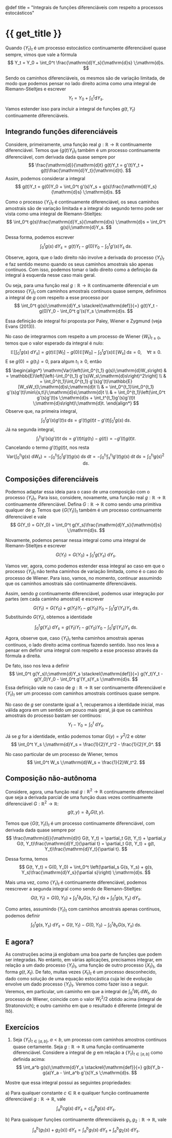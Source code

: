 @def title = "Integrais de funções diferenciáveis com respeito a processos estocásticos"

# {{ get_title }}

Quando $\{Y_t\}_t$ é um processo estocástico continuamente diferenciável quase sempre, vimos que vale a fórmula
$$
Y_t = Y_0 + \int_0^t \frac{\mathrm{d}Y_s}{\mathrm{d}s} \;\mathrm{d}s.
$$

Sendo os caminhos diferenciáveis, os mesmos são de variação limitada, de modo que podemos pensar no lado direito acima como uma integral de Riemann-Stieltjes e escrever
$$
Y_t = Y_0 + \int_0^t \mathrm{d}Y_s.
$$

Vamos estender isso para incluir a integral de funções $g(t, Y_t)$ continuamente diferenciáveis.

## Integrando funções diferenciáveis

Considere, primeiramente, uma função real $g:\mathbb{R} \rightarrow\mathbb{R}$ continuamente diferenciável. Temos que $\{g(t)Y_t\}_t$ também é um processo continuamente diferenciável, com derivada dada quase sempre por
$$
\frac{\mathrm{d}}{\mathrm{d}t} g(t)Y_t = g'(t)Y_t + g(t)\frac{\mathrm{d}Y_t}{\mathrm{d}t}.
$$
Assim, podemos considerar a integral
$$
g(t)Y_t = g(0)Y_0 + \int_0^t g'(s)Y_s + g(s)\frac{\mathrm{d}Y_s}{\mathrm{d}s} \;\mathrm{d}s.
$$

Como o processo $\{Y_t\}_t$ é continuamente diferenciável, os seus caminhos amostrais são de variação limitada e a integral do segundo termo pode ser vista como uma integral de Riemann-Stieltjes:
$$
\int_0^t g(s)\frac{\mathrm{d}Y_s}{\mathrm{d}s} \;\mathrm{d}s = \int_0^t g(s)\;\mathrm{d}Y_s.
$$

Dessa forma, podemos escrever
$$
\int_0^t g(s)\;\mathrm{d}Y_s = g(t)Y_t - g(0)Y_0 - \int_0^t g'(s)Y_s \;\mathrm{d}s.
$$

Observe, agora, que o lado direito não involve a derivada do processo $\{Y_t\}_t$ e faz sentido mesmo quando os seus caminhos amostrais são apenas contínuos. Com isso, podemos tomar o lado direito como a definição da integral à esquerda nesse caso mais geral.

Ou seja, para uma função real $g:\mathbb{R}\rightarrow \mathbb{R}$ continuamente diferencial e um processo $\{Y_t\}_t$ com caminhos amostrais contínuos quase sempre, definimos a integral de $g$ com respeito a esse processo por
$$
\int_0^t g(s)\;\mathrm{d}Y_s \stackrel{\mathrm{def}}{=} g(t)Y_t - g(0)Y_0 - \int_0^t g'(s)Y_s \;\mathrm{d}s.
$$

Essa definição de integral foi proposta por Paley, Wiener e Zygmund (veja Evans (2013)).

No caso de integrarmos com respeito a um processo de Wiener $\{W_t\}_{t\geq 0}$, temos que o valor esperado da integral é nulo:
$$
\mathbb{E}\left[\int_0^t g(s)\;\mathrm{d}Y_s\right] = g(t)\mathbb{E}[W_t] - g(0)\mathbb{E}[W_0] - \int_0^t g'(s)\mathbb{E}[W_s] \;\mathrm{d}s = 0, \quad \forall t \geq 0.
$$
E se $g(0) = g(t_1) = 0$, para algum $t_1 \geq 0$, então
$$
\begin{align*}
\mathrm{Var}\left(\int_0^{t_1} g(s)\;\mathrm{d}W_s\right) & = \mathbb{E}\left[\left(-\int_0^{t_1} g'(s)W_s\;\mathrm{d}s\right)^2\right] \\
& = \int_0^{t_1}\int_0^{t_1} g'(s)g'(t)\mathbb{E}[W_sW_t]\;\mathrm{d}s\;\mathrm{d}t \\
& = \int_0^{t_1}\int_0^{t_1} g'(s)g'(t)\min\{s,t\}\;\mathrm{d}s\;\mathrm{d}t \\
& = \int_0^{t_1}\left(\int_0^t g'(s)g'(t)s \;\mathrm{d}s + \int_t^{t_1}g'(s)g'(t)t \;\mathrm{d}s\right)\;\mathrm{d}t.
\end{align*}
$$
Observe que, na primeira integral,
$$
\int_0^t g'(s)g'(t)s \;\mathrm{d}s = g'(t)g(t)t - g'(t)\int_0^t g(s)\;\mathrm{d}s.
$$
Já na segunda integral,
$$
\int_t^{t_1}g'(s)g'(t)t \;\mathrm{d}s = g'(t)t(g(t_1) - g(t)) = - g'(t)g(t)t.
$$
Cancelando o termo $g'(t)g(t)t$, nos resta
$$
\mathrm{Var}\left(\int_0^{t_1} g(s)\;\mathrm{d}W_s\right) = -\int_0^{t_1} \int_0^t g'(t)g(s)\;\mathrm{d}s\;\mathrm{d}t = - \int_0^{t_1}\int_s^{t_1} g'(t)g(s) \;\mathrm{d}t\;\mathrm{d}s = \int_0^{t_1} g(s)^2\;\mathrm{d}s.
$$

## Composições diferenciáveis

Podemos adaptar essa ideia para o caso de uma composição com o processo $\{Y_t\}_t$. Para isso, considere, novamente, uma função real $g:\mathbb{R} \rightarrow\mathbb{R}$ continuamente diferenciável. Defina $G:\mathbb{R} \rightarrow\mathbb{R}$ como sendo uma primitiva qualquer de $g$. Temos que $\{G(Y_t)\}_t$ também é um processo continuamente diferenciável e vale
$$
G(Y_t) = G(Y_0) + \int_0^t g(Y_s)\frac{\mathrm{d}Y_s}{\mathrm{d}s} \;\mathrm{d}s.
$$

Novamente, podemos pensar nessa integral como uma integral de Riemann-Stieltjes e escrever
$$
G(Y_t) = G(Y_0) + \int_0^t g(Y_s) \;\mathrm{d}Y_s.
$$

Vamos ver, agora, como podemos estender essa integral ao caso em que o processo $\{Y_t\}_t$ não tenha caminhos de variação limitada, como é o caso do processo de Wiener. Para isso, vamos, no momento, continuar assumindo que os caminhos amostrais são continuamente diferenciáveis.

Assim, sendo $g$ continuamente diferenciável, podemos usar integração por partes (em cada caminho amostral) e escrever
$$
G(Y_t) = G(Y_0) + g(Y_t)Y_t - g(Y_0)Y_0 - \int_0^t g'(Y_s)Y_s \;\mathrm{d}s.
$$
Substituindo $G(Y_t)$, obtemos a identidade
$$
\int_0^t g(Y_s) \;\mathrm{d}Y_s = g(Y_t)Y_t - g(Y_0)Y_0 - \int_0^t g'(Y_s)Y_s \;\mathrm{d}s.
$$

Agora, observe que, caso $\{Y_t\}_t$ tenha caminhos amostrais apenas contínuos, o lado direito acima continua fazendo sentido. Isso nos leva a pensar em definir uma integral com respeito a esse processo através da fórmula a direita.

De fato, isso nos leva a definir
$$
\int_0^t g(Y_s)\;\mathrm{d}Y_s \stackrel{\mathrm{def}}{=} g(Y_t)Y_t - g(Y_0)Y_0 - \int_0^t g'(Y_s)Y_s \;\mathrm{d}s.
$$
Essa definição vale no caso de $g:\mathbb{R}\rightarrow \mathbb{R}$ ser continuamente diferenciável e $\{Y_t\}_t$ ser um processo com caminhos amostrais contínuos quase sempre.

No caso de $g$ ser constante igual a $1$, recuperamos a identidade inicial, mas válida agora em um sentido um pouco mais geral, já que os caminhos amostrais do processo bastam ser contínuos:
$$
Y_t - Y_0 = \int_0^t \;\mathrm{d}Y_s.
$$

Já se $g$ for a identidade, então podemos tomar $G(y) = y^2/2$ e obter
$$
\int_0^t Y_s \;\mathrm{d}Y_s = \frac{1}{2}Y_t^2 - \frac{1}{2}Y_0^.
$$

No caso particular de um processo de Wiener, temos
$$
\int_0^t W_s \;\mathrm{d}W_s = \frac{1}{2}W_t^2.
$$

## Composição não-autônoma

Considere, agora, uma função real $g:\mathbb{R}^2 \rightarrow\mathbb{R}$ continuamente diferenciável que seja a derivada parcial de uma função duas vezes continuamente diferenciável $G:\mathbb{R}^2 \rightarrow \mathbb{R}$:
$$
g(t, y) = \partial_y G(t, y).
$$

Temos que $\{G(t, Y_t)\}_t$ é um processo continuamente diferenciável, com derivada dada quase sempre por
$$
\frac{\mathrm{d}}{\mathrm{d}t} G(t, Y_t) = \partial_t G(t, Y_t) + \partial_y G(t, Y_t)\frac{\mathrm{d}Y_t}{\partial t} = \partial_t G(t, Y_t) + g(t, Y_t)\frac{\mathrm{d}Y_t}{\partial t}.
$$

Dessa forma, temos
$$
G(t, Y_t) = G(0, Y_0) + \int_0^t \left(\partial_s G(s, Y_s) + g(s, Y_s)\frac{\mathrm{d}Y_s}{\partial s}\right) \;\mathrm{d}s.
$$

Mais uma vez, como $\{Y_t\}_t$ é continuamente diferenciável, podemos reescrever a segunda integral como sendo de Riemann-Stieltjes:
$$
G(t, Y_t) = G(0, Y_0) + \int_0^t \partial_s G(s, Y_s) \;\mathrm{d}s + \int_0^t g(s, Y_s)\;\mathrm{d}Y_s.
$$

Como antes, assumindo $\{Y_t\}_t$ com caminhos amostrais apenas contínuos, podemos definir
$$
\int_0^t g(s, Y_s)\;\mathrm{d}Y_s = G(t, Y_t) - G(0, Y_0) - \int_0^t \partial_s G(s, Y_s) \;\mathrm{d}s.
$$

## E agora?

As construções acima já englobam uma boa parte de funções que podem ser integradas. No entanto, em várias aplicações, precisamos integrar, em relação a um dado processo $\{Y_t\}_t$, uma função de outro processo $\{X_t\}_t$, da forma $g(t, X_t)$. De fato, muitas vezes $\{X_t\}_t$ é um processo desconhecido, dado como solução de uma equação estocástica cuja lei de evolução envolve um dado processo $\{Y_t\}_t$. Veremos como fazer isso a seguir. Veremos, em particular, um caminho em que a integral de $\int_0^t W_t \;\mathrm{d}W_t$, do processo de Wiener, coincide com o valor $W_t^2/2$ obtido acima (integral de Stratonovich); e outro caminho em que o resultado é diferente (integral de Itô).

## Exercícios

1. Seja $\{Y_t\}_{t \in [a,b]}$, $a < b$, um processo com caminhos amostros contínuos quase certamente. Seja $g:\mathbb{R}\rightarrow \mathbb{R}$ uma função continuamente diferenciável. Considere a integral de $g$ em relação a $\{Y_t\}_{t\in [a,b]}$ como definida acima:
$$
\int_a^b g(s)\;\mathrm{d}Y_s \stackrel{\mathrm{def}}{=} g(b)Y_b - g(a)Y_a - \int_a^b g'(s)Y_s \;\mathrm{d}s.
$$

Mostre que essa integral possui as seguintes propriedades:

a) Para qualquer constante $c\in\mathbb{R}$ e qualquer função continuamente diferenciável $g:\mathbb{R}\rightarrow\mathbb{R}$, vale
$$
\int_a^b c g(s)\;\mathrm{d}Y_s = c\int_a^b g(s)\;\mathrm{d}Y_s.
$$

b) Para quaisquer funções continuamente diferenciáveis $g_1, g_2:\mathbb{R} \rightarrow \mathbb{R}$, vale
$$
\int_a^b (g_1(s) + g_2(s)) \;\mathrm{d}Y_s = \int_a^b g_1(s) \;\mathrm{d}Y_s + \int_a^b g_2(s) \;\mathrm{d}Y_s.
$$
